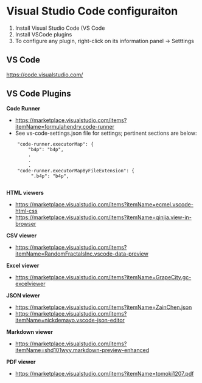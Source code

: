 # Visual Studio Code configuraiton

1. Install Visual Studio Code (VS Code
2. Install VSCode plugins
3. To configure any plugin, right-click on its information panel -> Setttings

## VS Code
https://code.visualstudio.com/


## VS Code Plugins

__Code Runner__
* https://marketplace.visualstudio.com/items?itemName=formulahendry.code-runner
* See vs-code-settings.json file for settings;  pertinent sections are below:

``` text
    "code-runner.executorMap": {
        "b4p": "b4p",
        .
        .
        .
    "code-runner.executorMapByFileExtension": {
         ".b4p": "b4p",
         
```


__HTML viewers__
* https://marketplace.visualstudio.com/items?itemName=ecmel.vscode-html-css
* https://marketplace.visualstudio.com/items?itemName=qinjia.view-in-browser

__CSV viewer__
* https://marketplace.visualstudio.com/items?itemName=RandomFractalsInc.vscode-data-preview

__Excel viewer__
* https://marketplace.visualstudio.com/items?itemName=GrapeCity.gc-excelviewer

__JSON viewer__
* https://marketplace.visualstudio.com/items?itemName=ZainChen.json
* https://marketplace.visualstudio.com/items?itemName=nickdemayo.vscode-json-editor

__Markdown viewer__
* https://marketplace.visualstudio.com/items?itemName=shd101wyy.markdown-preview-enhanced

__PDF viewer__
* https://marketplace.visualstudio.com/items?itemName=tomoki1207.pdf
